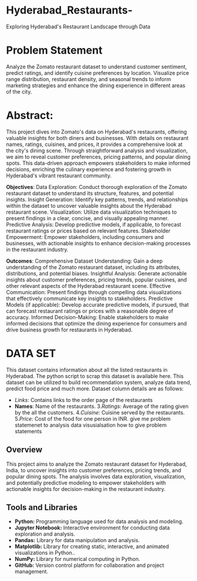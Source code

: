 # Hyderabad_Restaurants-
Exploring Hyderabad's Restaurant Landscape through Data
# Problem Statement
Analyze the Zomato restaurant dataset to understand customer sentiment, predict ratings, and identify cuisine preferences by location.
Visualize price range distribution, restaurant density, and seasonal trends to inform marketing strategies and enhance the dining experience in different areas of the city.

# Abstract:
This project dives into Zomato's data on Hyderabad's restaurants, offering valuable insights for both diners and businesses.
With details on restaurant names, ratings, cuisines, and prices, it provides a comprehensive look at the city's dining scene.
Through straightforward analysis and visualization, we aim to reveal customer preferences, pricing patterns, and popular dining spots. 
This data-driven approach empowers stakeholders to make informed decisions, enriching the culinary experience and fostering growth in Hyderabad's vibrant restaurant community.

**Objectives**:
Data Exploration: Conduct thorough exploration of the Zomato restaurant dataset to understand its structure, features, and potential insights.
Insight Generation: Identify key patterns, trends, and relationships within the dataset to uncover valuable insights about the Hyderabad restaurant scene.
Visualization: Utilize data visualization techniques to present findings in a clear, concise, and visually appealing manner.
Predictive Analysis: Develop predictive models, if applicable, to forecast restaurant ratings or prices based on relevant features.
Stakeholder Empowerment: Empower stakeholders, including consumers and businesses, with actionable insights to enhance decision-making processes in the restaurant industry.

**Outcomes**:
Comprehensive Dataset Understanding: Gain a deep understanding of the Zomato restaurant dataset, including its attributes, distributions, and potential biases.
Insightful Analysis: Generate actionable insights about customer preferences, pricing trends, popular cuisines, and other relevant aspects of the Hyderabad restaurant scene.
Effective Communication: Present findings through compelling data visualizations that effectively communicate key insights to stakeholders.
Predictive Models (if applicable): Develop accurate predictive models, if pursued, that can forecast restaurant ratings or prices with a reasonable degree of accuracy.
Informed Decision-Making: Enable stakeholders to make informed decisions that optimize the dining experience for consumers and drive business growth for restaurants in Hyderabad.
# DATA SET
This dataset contains information about all the listed restaurants in Hyderabad. The python script to scrap this dataset is available here. This dataset can be utilized to build recommendation system, analyze data trend, predict food price and much more. Dataset column details are as follows:

- *Links*: Contains links to the order page of the restaurants
- **Names**: Name of the restaurants.
3.*Ratings*: Average of the rating given by the all the customers.
4.*Cuisine*: Cuisine served by the restaurants.
5.*Price*: Cost of the food for one person in INR. give me problem statemenet to analysis data visusialsation how to give problem statements
## Overview
This project aims to analyze the Zomato restaurant dataset for Hyderabad, India, to uncover insights into customer preferences, pricing trends, and popular dining spots. The analysis involves data exploration, visualization, and potentially predictive modeling to empower stakeholders with actionable insights for decision-making in the restaurant industry.

## Tools and Libraries
- **Python:** Programming language used for data analysis and modeling.
- **Jupyter Notebook:** Interactive environment for conducting data exploration and analysis.
- **Pandas:** Library for data manipulation and analysis.
- **Matplotlib:** Library for creating static, interactive, and animated visualizations in Python..
- **NumPy:** Library for numerical computing in Python.
- **GitHub:** Version control platform for collaboration and project management.
